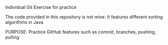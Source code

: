 Individual Git Exercise for practice

The code provided in this repository is not mine. It features different sorting algorithms in Java

PURPOSE: Practice GitHub features such as commit, branches, pushing, pulling
